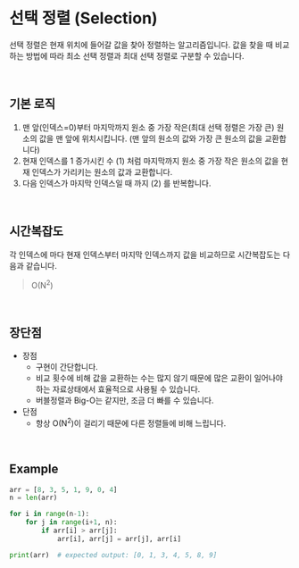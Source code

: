 # 선택 정렬 (Selection)

선택 정렬은 현재 위치에 들어갈 값을 찾아 정렬하는 알고리즘입니다. 값을 찾을 때 비교하는 방법에 따라 최소 선택 정렬과 최대 선택 정렬로 구분할 수 있습니다.

<br>

## 기본 로직

1. 맨 앞(인덱스=0)부터 마지막까지 원소 중 가장 작은(최대 선택 정렬은 가장 큰) 원소의 값을 맨 앞에 위치시킵니다. (맨 앞의 원소의 값와 가장 큰 원소의 값을 교환합니다)
2. 현재 인덱스를 1 증가시킨 수 (1) 처럼 마지막까지 원소 중 가장 작은 원소의 값을 현재 인덱스가 가리키는 원소의 값과 교환합니다.
3. 다음 인덱스가 마지막 인덱스일 때 까지 (2) 를 반복합니다. 

<br>

## 시간복잡도

각 인덱스에 마다 현재 인덱스부터 마지막 인덱스까지 값을 비교하므로 시간복잡도는 다음과 같습니다.

> O(N<sup>2</sup>)

<br>

## 장단점

* 장점
  * 구현이 간단합니다.
  * 비교 횟수에 비해 값을 교환하는 수는 많지 않기 때문에 많은 교환이 일어나야 하는 자료상태에서 효율적으로 사용될 수 있습니다.
  * 버블정렬과 Big-O는 같지만, 조금 더  빠를 수 있습니다.
* 단점
  * 항상 O(N<sup>2</sup>)이 걸리기 때문에 다른 정렬들에 비해 느립니다.

<br>

## Example

``` python
arr = [8, 3, 5, 1, 9, 0, 4]
n = len(arr)

for i in range(n-1):
    for j in range(i+1, n):
    	if arr[i] > arr[j]:
            arr[i], arr[j] = arr[j], arr[i]

print(arr)  # expected output: [0, 1, 3, 4, 5, 8, 9]
```



